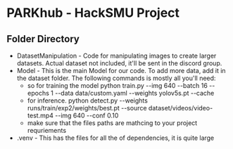 # PARKhub - HackSMU Project

## Folder Directory
- DatasetManipulation - Code for manipulating images to create larger datasets. Actual dataset not included, it'll be sent in the discord group. 
- Model - This is the main Model for our code. To add more data, add it in the dataset folder. The following commands is mostly all you'll need: 
  - so for training the model  python train.py --img 640 --batch 16 --epochs 1 --data data/custom.yaml --weights yolov5s.pt --cache
  - for inference.  python detect.py --weights runs/train/exp2/weights/best.pt --source dataset/videos/video-test.mp4 --img 640 --conf 0.10
  - make sure that the files paths are mathcing to your project requriements
- .venv - This has the files for all the of dependencies, it is quite large
